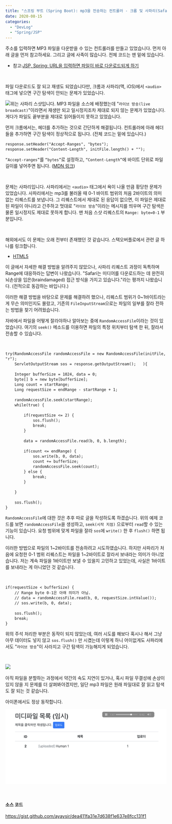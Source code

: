 ```yaml
---
title: "스프링 부트 (Spring Boot): mp3을 전송하는 컨트롤러 - 크롬 및 사파리(Safari) 브라우저에서 구간 탐색이 안되는 문제 해결 방법"
date: 2020-08-15
categories: 
  - "DevLog"
  - "Spring/JSP"
---
```


주소를 입력하면 MP3 파일을 다운받을 수 있는 컨트롤러를 만들고 있었습니다. 먼저 아래 글을 먼저 참고하세요. 그리고 글에 사족이 많습니다. 전체 코드는 맨 밑에 있습니다.

- 참고:[JSP, Spring: URL을 입력하면 파일이 바로 다운로드되게 하기](http://yoonbumtae.com/?p=684)

 

파일 다운로드도 잘 되고 재생도 되었습니다만, 크롬과 사파리(맥, iOS)에서 `<audio>` 태그에 넣으면 구간 탐색이 안되는 문제가 있었습니다.

![](./assets/img/wp-content/uploads/2020/08/스크린샷-2020-08-15-오후-10.48.58.png)위는 사파리 스샷입니다. MP3 파일을 소스에 배정했는데 "`라이브 방송(live broadcast)`"이라면서 재생만 되고 일시정지조차 제대로 되지 않는 문제가 있었습니다. 게다가 파일도 끝부분을 제대로 읽어들이지 못하고 있었습니다.

먼저 크롬에서는, 헤더를 추가하는 것으로 간단하게 해결됩니다. 컨트롤러에 아래 헤더들을 추가하면 구간 탐색이 정상적으로 됩니다. (전체 코드는 밑에 있습니다.)

```
response.setHeader("Accept-Ranges", "bytes");
response.setHeader("Content-Length", initFile.length() + "");
```

`“Accept-ranges”`를 `“bytes”`로 설정하고, `“Content-Length”`에 바이트 단위로 파일 길이를 넣어주면 됩니다. ([MDN 링크](https://developer.mozilla.org/ko/docs/Web/HTTP/Range_requests))

 

문제는 사파리입니다. 사파리에서는 `<audio>` 태그에서 욕이 나올 만큼 황당한 문제가 있었습니다. 사파리에서는 mp3를 불러올 때 0-1 바이트 범위의 처음 2바이트의 의미 없는 리퀘스트를 보냅니다. 그 리퀘스트에서 제대로 된 응답이 없으면, 이 파일은 제대로된 파일이 아니라고 간주하고 멋대로 "`라이브 방송`"이라는 메시지를 띄우며 구간 탐색은 물론 일시정지도 제대로 못하게 합니다. 맨 처음 스샷 리퀘스트의 `Range: byte=0-1` 부분입니다.

 

해외에서도 이 문제는 오래 전부터 존재했던 것 같습니다. 스택오버플로에서 관련 글 하나를 링크합니다.

- [HTML5 <audio> Safari live broadcast vs not](https://stackoverflow.com/questions/1995589/html5-audio-safari-live-broadcast-vs-not)

이 글에서 자세한 해결 방법을 알려주지 않았으나, 사파리 리퀘스트 과정이 독특하며 Range에 대응하라는 답변이 나왔습니다. "Safari는 미디어를 다운로드하는 데 완전히 뇌손상을 입은(braindamaged) 접근 방식을 가지고 있습니다."라는 평까지 나왔습니다. (전적으로 동감하는 바입니다.)

이러한 해결 방법을 바탕으로 문제를 해결하려 했으나, 리퀘스트 범위가 0~1바이트라는게 무슨 의미인지도 몰랐고, 기존의 `FileInputStream`으로는 파일의 일부를 잘라 전하는 방법을 찾기 어려웠습니다.

자바에서 파일을 어떻게 잘라야하나 알아보는 중에 `RandomAccessFile`이라는 것이 있었습니다. 여기의 `seek()` 메소드를 이용하면 파일의 특정 위치부터 탐색 한 뒤, 잘라서 전송할 수 있습니다.

 

```
try(RandomAccessFile randomAccessFile = new RandomAccessFile(initFile, "r");
    ServletOutputStream sos = response.getOutputStream();	){

    Integer bufferSize = 1024, data = 0;
    byte[] b = new byte[bufferSize];
    Long count = startRange;
    Long requestSize = endRange - startRange + 1;

    randomAccessFile.seek(startRange);
    while(true) {

        if(requestSize <= 2) {
            sos.flush();
            break;
        }

        data = randomAccessFile.read(b, 0, b.length);

        if(count <= endRange) {
            sos.write(b, 0, data);
            count += bufferSize;
            randomAccessFile.seek(count);
        } else {
            break;
        }

    }

    sos.flush();
}

```

`RandomAccessFile`에 대한 것은 추후 따로 글을 작성하도록 하겠습니다. 위의 예제 코드를 보면 `randomAccessFile`을 생성하고, `seek(시작 지점)` 으로부터 `read`할 수 있는 기능이 있습니다. 요청 범위에 맞게 파일을 잘라 `sos`에 `write()` 한 후 `flush()` 하면 됩니다.

이러한 방법으로 파일의 1~2바이트를 전송하려고 시도하였습니다. 하지만 사파리가 처음에 요청한 0-1 범위 리퀘스트는 파일을 1~2바이트로 잘라서 보내라는 의미가 아니었습니다. 저는 계속 파일을 1바이트만 보낼 수 있을지 고민하고 있었는데, 사실은 1바이트를 보내라는 게 아니었던 것 같습니다.

 

```
if(requestSize < bufferSize) {
    // Range byte 0-1은 아래 의미가 아님.
    // data = randomAccessFile.read(b, 0, requestSize.intValue());
    // sos.write(b, 0, data);

    sos.flush();
    break;
}
```

위의 주석 처리한 부분은 동작이 되지 않았는데, 여러 시도를 해보다 혹시나 해서 그냥 아무 데이터도 넣지 않고 `sos.flush()` 만 시켰는데 이렇게 하니 어이없게도 사파리에서도 "`라이브 방송`"이 사라지고 구간 탐색이 가능해지게 되었습니다.

 

![](./assets/img/wp-content/uploads/2020/08/스크린샷-2020-08-15-오후-11.28.12.png)

아직 파일을 분할하는 과정에서 약간의 속도 지연이 있거나, 혹시 파일 무결성에 손상이 있지 않을 지 문제를 더 살펴봐야겠지만, 일단 mp3 파일은 원래 파일대로 잘 읽고 탐색도 잘 되는 것 같습니다.

아이폰에서도 정상 동작합니다.

![](./assets/img/wp-content/uploads/2020/08/IMG_1493.png)

 

#### **소스 코드**

https://gist.github.com/ayaysir/dea411fa31e7d638f1e637e8fcc131f1
